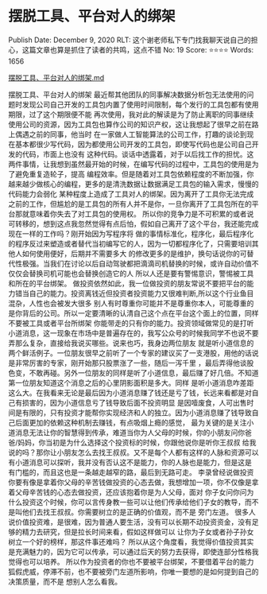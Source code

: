 # 摆脱工具、平台对人的绑架

Publish Date: December 9, 2020
RLT: 这个谢老师私下专门找我聊天说自己的担心，这篇文章也算是抓住了读者的共鸣，这点不错
No: 19
Score: ⭐️⭐️⭐️⭐️
Words: 1656

[摆脱工具、平台对人的绑架.md](%E6%91%86%E8%84%B1%E5%B7%A5%E5%85%B7%E3%80%81%E5%B9%B3%E5%8F%B0%E5%AF%B9%E4%BA%BA%E7%9A%84%E7%BB%91%E6%9E%B6%20681e6e9435774c59bfe8926f5a1086a2.md)

摆脱工具、平台对人的绑架
最近帮其他团队的同事解决数据分析包无法使用的问题时发现公司自己开发的工具包内置了使用时间限制，每个发行的工具包都有使用期限，过了这个期限便不能
再次使用，我对此的解读是为了防止离职的同事继续使用公司的资源，因为工具包也算作公司的知识产权，这让我想起了很早之前在路上偶遇之前的同事，他当时
在一家做人工智能算法的公司工作，打趣的谈论到现在基本都很少写代码，因为都使用公司开发的工具包，即使写代码也是公司自己开发的代码，市面上也没有
这种代码。谈话中透露着，对于以后找工作的担忧。这两件事情，让我想到虽然最开始的时候，在编写代码的过程中，工具包的使用是为了避免重复造轮子，提高
编程效率。但是随着对工具包依赖程度的不断加强，你越来越少做核心的编程，更多的是清洗数据让数据满足工具包的输入需求，慢慢的代码能力会弱化
某种程度上造成了工具对人的绑架。因为离开了工具你无法完成之前的工作，但尴尬的是工具包的所有人并不是你，一旦你离开了工具包所在的平台那就意味着你失去了对工具包的使用权。
所以你的竞争力是不可积累的或者说可转移的，想到这点我忽然觉得有点后怕，假如自己离开了这个平台，我还能完成现在一样的工作吗？刚开始因为写程序将
做的事情标准化，程序化，最后程序化的程序反过来塑造或者替代当初编写它的人，因为一切都程序化了，只需要培训其他人如何使用便好，后期并不需要多大
的修改更多的是维护，换句话说你的可替代性极强。当我们在讨论以后自动驾驶都把滴滴司机替换的时候，或许自动价值不仅仅会替换司机可能也会替换创造它的人
所以人还是要有警惕意识，警惕被工具和所在的平台绑架。
做投资依然如此，我一位做投资的朋友常说不要把平台的能力错当自己的能力。投资离钱近但投资者投资能力又很难判断,所以这个行业鱼目混杂，人性也会被发大很多
别人有时尊重你可能并不是尊重你本人，可能尊重的是你背后的公司。所以一定要清晰的认清自己这个点在平台这个面上的位置，同样不要被工具或者平台所绑架
你能带走的只有你的能力。投资领域做常见的是打听小道消息，这一现象在市场中是普遍存在的，我写公众号的时候我同学不也说不要弄那么复杂，直接给我说买哪些。说来也巧，我身边两位朋友
就是听小道信息的两个鲜活例子。一位朋友很早之前听了一个专家的建议买了一支港股，用他的话说是非常厉害的专家，刚开始那只股票涨了一些，随后一泻千里
，最后弄得他谈股色变，不敢再碰。另外一位朋友的同样是听了小道信息，最后赚了好几倍。不知道第一位朋友知道这个消息之后的心里阴影面积是多大。同样
是听小道消息咋差距这么大。在我看来无论是最后因为小道消息赚了钱还是亏了钱，长远来看都是对自己有损害的，因为小道信息亏了钱导致后面不投资明显
是因噎废食，人可出售时间是有限的，只有投资才能帮你实现经济和人的独立。因为小道消息赚了钱导致自己后面更加的依赖这种机制去赚钱，有点吸烟上瘾的感觉，
最为关键的是关注小道消息无法让你的智慧得到传承，难道当你为人父母的时候，你的小朋友问你爸爸/妈妈，你当初是为什么选择这个投资标的时候，你跟他说你是听你王叔叔
给我说的吗？那你让小朋友怎么去找王叔叔。又不是每个人都有这样的人脉和资源可以有小道消息可以探听，我并没有否认这不是能力，你的人脉也是能力，但是这是
有门槛的，而且这也是一条越走越窄的路，最后到无路可走。
李录曾经说做投资你要有像是拿着你父母的辛苦钱做投资的心态去做，我想增加一项，你不仅像是拿着父母辛苦钱的心态去做投资，还应该抱着你是为人父母，面对
你子女问你问为什么投资这个时候，你可以言传身教一些可以让他们传承给他们子女的教导，而不是叫他们去找王叔叔。你需要树立的是正确的价值观，而不是
旁门左道。
很多人说价值投资难，是很难，因为普通人要生活，没有可以长期不动投资资金，没有足够的精力去研究，但是拉长时间来看，假如这样做可以
让你为子女或者孙子孙女树立一个好的榜样，那这件事还难吗？
所以从这个角度看，我觉得价值投资其实是充满魅力的，因为它可以传承，可以通过后天的努力去获得，即使连部分性格我觉得也可以培养。
所以作为投资者的你也不要被平台绑架，不要借着平台的能力狐假虎威，停滞不前，也不要被旁门左道所影响，你唯一要想的是如何提到自己的决策质量，而不是
想别人怎么看我。